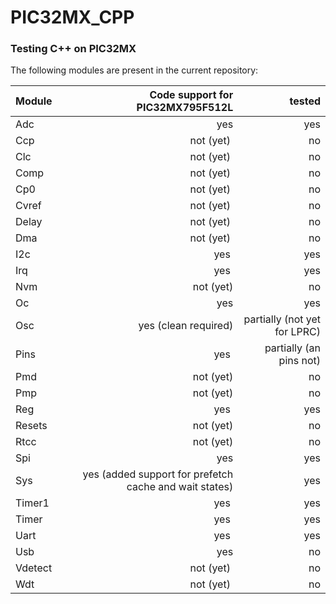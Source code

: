 # PIC32MX_CPP
### Testing C++ on PIC32MX
The following modules are present in the current repository:

| Module | Code support for PIC32MX795F512L | tested |
| ------- | -------------------------------:| ------:|
| Adc     | yes | yes |
| Ccp     | not (yet) | no |
| Clc     | not (yet) | no |
| Comp    | not (yet) | no |
| Cp0     | not (yet) | no |
| Cvref   | not (yet) | no |
| Delay   | not (yet) | no |
| Dma     | not (yet) | no |
| I2c     | yes | yes |
| Irq     | yes | yes |
| Nvm     | not (yet) | no |
| Oc      | yes | yes |
| Osc     | yes (clean required) | partially (not yet for LPRC) |
| Pins    | yes | partially (an pins not) |
| Pmd     | not (yet) | no |
| Pmp     | not (yet) | no |
| Reg     | yes | yes |
| Resets  | not (yet) | no |
| Rtcc    | not (yet) | no |
| Spi     | yes | yes |
| Sys     | yes (added support for prefetch cache and wait states) | yes |
| Timer1  | yes | yes |
| Timer   | yes | yes |
| Uart    | yes | yes |
| Usb     | yes | no |
| Vdetect | not (yet) | no |
| Wdt     | not (yet) | no |


